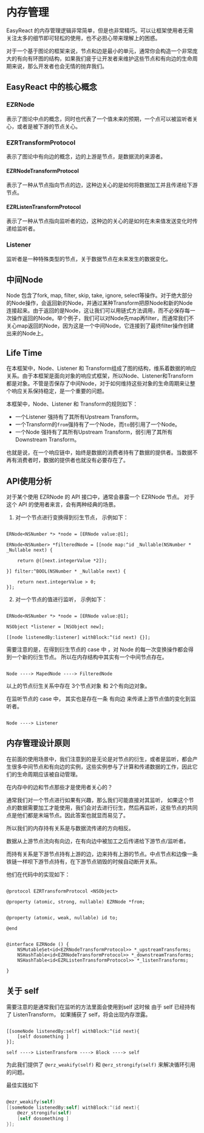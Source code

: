 # 内存管理

EasyReact 的内存管理逻辑非常简单，但是也非常精巧。可以让框架使用者无需关注太多的细节即可轻松的使用，也不必担心带来理解上的困惑。

对于一个基于图论的框架来说，节点和边是最小的单元，通常你会构造一个非常庞大的有向有环图的结构，如果我们疲于让开发者来维护这些节点和有向边的生命周期来说，那么开发者也会无情的抛弃我们。

## EasyReact 中的核心概念

### EZRNode

表示了图论中点的概念，同时也代表了一个值未来的预期，一个点可以被监听者关心，或者是被下游的节点关心。

### EZRTransformProtocol

表示了图论中有向边的概念，边的上游是节点，是数据流的来源者。

#### EZRNodeTransformProtocol

表示了一种从节点指向节点的边，这种边关心的是如何将数据加工并且传递给下游节点。

#### EZRListenTransformProtocol

表示了一种从节点指向监听者的边，这种边的关心的是如何在未来值发送变化时传递给监听者。

### Listener

监听者是一种特殊类型的节点，关于数据节点在未来发生的数据变化。

## 中间Node

Node 包含了fork, map, filter, skip, take, ignore, select等操作。对于绝大部分的Node操作，会返回新的Node，并通过某种Transform把原Node和新的Node连接起来。由于返回的是Node，这让我们可以用链式方法调用，而不必保存每一次操作返回的Node。举个例子，我们可以对Node先map再filter，而通常我们不关心map返回的Node，因为这是一个中间Node，它连接到了最终filter操作创建出来的Node上。

## Life Time

在本框架中，Node、Listener 和 Transform组成了图的结构，维系着数据的响应关系。由于本框架是面向对象的响应式框架，所以Node、Listener和Transform都是对象。不管是否保存了中间Node，对于如何维持这些对象的生命周期来让整个响应关系保持稳定，是一个重要的问题。

本框架中，Node、Listener 和 Transform的规则如下：

- 一个Listener 强持有了其所有Upstream Transform。
- 一个Transform的`from`强持有了一个Node，而`to`弱引用了一个Node。
- 一个Node 强持有了其所有Upstream Transform，弱引用了其所有Downstream Transform。

也就是说，在一个响应链中，始终是数据的消费者持有了数据的提供者。当数据不再有消费者时，数据的提供者也就没有必要存在了。

## API使用分析

对于某个使用 EZRNode 的 API 接口中，通常会暴露一个 EZRNode 节点。
对于这个 API 的使用者来言，会有两种经典的场景。 

1. 对一个节点进行变换得到衍生节点， 示例如下：

```ObjC

ERNode<NSNumber *> *node = [ERNode value:@1];

ERNode<NSNumber> *filteredNode = [[node map:^id _Nullable(NSNumber * _Nullable next) {

    return @([next.integerValue *2]);

}] filter:^BOOL(NSNumber * _Nullable next) {

    return next.integerValue > 0;
}];
```

2. 对一个节点的值进行监听， 示例如下：

```ObjC

ERNode<NSNumber *> *node = [ERNode value:@1];

NSObject *listener = [NSObject new];

[[node listenedBy:listener] withBlock:^(id next) {}];
```

需要注意的是，在得到衍生节点的 case 中 ，对 Node 的每一次变换操作都会得到一个新的衍生节点。 所以在内存结构中其实有一个中间节点存在。

```

Node ----> MapedNode ----> FilteredNode
```

以上的节点衍生关系中存在 3个节点对象 和 2个有向边对象。

在监听节点的 case 中， 其实也是存在一条 有向边 来传递上游节点值的变化到监听者。

```

Node ----> Listener
```

## 内存管理设计原则

在前面的使用场景中，我们注意到的是无论是对节点的衍生，或者是监听，都会产生很多中间节点和有向边的实例，这些实例参与了计算和传递数据的工作，因此它们的生命周期应该被自动管理。

在内存中的边和节点那些才是使用者关心的？

通常我们对一个节点进行如果有兴趣，那么我们可能直接对其监听， 如果这个节点的数据需要加工才能使用，我们会对去进行衍生，然后再监听，这些节点的共同点是他们都是末端节点。因此答案也就显而易见了。

所以我们的内存持有关系是与数据流传递的方向相反。

数据从上游节点流向有向边，在有向边中被加工之后传递给下游节点/监听者。

而持有关系是下游节点持有上游的边，边来持有上游的节点。中点节点和边像一条铁链一样呗下游节点持有，在下游节点销毁的时候自动断开关系。

他们在代码中的实现如下：

```ObjC

@protocol EZRTransformProtocol <NSObject>

@property (atomic, strong, nullable) EZRNode *from;


@property (atomic, weak, nullable) id to;

@end


@interface EZRNode () {
    NSMutableSet<id<EZRNodeTransformProtocol>> *_upstreamTransforms;
    NSHashTable<id<EZRNodeTransformProtocol>> *_downstreamTransforms;
    NSHashTable<id<EZRListenTransformProtocol>> *_listenTransforms;

}
```

## 关于 self

需要注意的是通常我们在监听的方法里面会使用到self 这时候 由于 self 已经持有了 ListenTransform， 如果捕获了 self，将会出现内存泄露。

```ObjC

[[someNode listenedBy:self] withBlock:^(id next){
    [self dosomething ]
}];

self ----> ListenTransform ----> Block ----> self
```

为此我们提供了 `@erz_weakify(self)` 和  `@erz_strongify(self)` 来解决循环引用的问题。

最佳实践如下

```objectivec

@ezr_weakify(self)
[[someNode listenedBy:self] withBlock:^(id next){
    @ezr_strongifu(self)
    [self dosomething ]
}];
```
